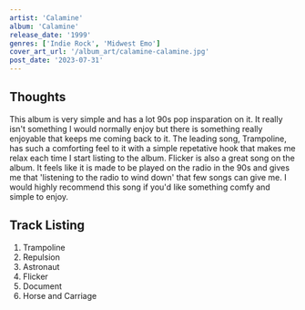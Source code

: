```yaml
---
artist: 'Calamine'
album: 'Calamine'
release_date: '1999'
genres: ['Indie Rock', 'Midwest Emo']
cover_art_url: '/album_art/calamine-calamine.jpg'
post_date: '2023-07-31'
---
```


## Thoughts
This album is very simple and has a lot 90s pop insparation on it.
It really isn't something I would normally enjoy but there is something really enjoyable that keeps me coming back to it.
The leading song, Trampoline, has such a comforting feel to it with a simple repetative hook that makes me relax each time I start listing to the album.
Flicker is also a great song on the album. It feels like it is made to be played on the radio in the 90s and gives me that 'listening to the radio to wind down' that few songs can give me.
I would highly recommend this song if you'd like something comfy and simple to enjoy.

## Track Listing

1. Trampoline
2. Repulsion
3. Astronaut
4. Flicker
5. Document
6. Horse and Carriage

